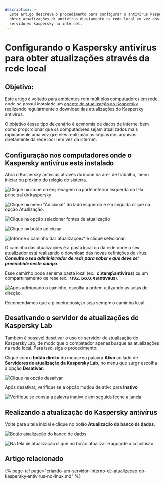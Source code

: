```yaml
---
description: >-
  Este artigo descreve o procedimento para configurar o antivírus kaspersky para
  obter atualizações do antivírus diretamente na rede local em vez dos
  servidores kaspersky na internet.
---
```


# Configurando o Kaspersky antivírus para obter atualizações através da rede local

## Objetivo:

Este artigo é voltado para ambientes com múltiplos computadores em rede, onde se possui instalado um [agente de atualização do Kaspersky](https://support.kaspersky.com/updater3#downloads) realizando regularmente o download das atualizações do Kaspersky antivírus.

O objetivo desse tipo de cenário é economia de dados de internet bem como proporcionar que os computadores sejam atualizados mais rapidamente uma vez que eles realizarão as cópias dos arquivos diretamente da rede local em vez da internet.

## Configuração nos computadores onde o Kaspersky antivírus está instalado

Abra o Kaspersky antivírus através do ícone na área de trabalho, menu iniciar ou próximo do relógio do sistema.

![Clique no &#xED;cone da engrenagem na parte inferior esquerda da tela principal do kaspersky](../../.gitbook/assets/image%20%2811%29.png)

![Clique no menu &quot;Adicional&quot; do lado esquerdo e em seguida clique na op&#xE7;&#xE3;o Atualiza&#xE7;&#xE3;o.](../../.gitbook/assets/image%20%2818%29.png)

![Clique na op&#xE7;&#xE3;o selecionar fontes de atualiza&#xE7;&#xE3;o](../../.gitbook/assets/image%20%2819%29.png)

![Clique no bot&#xE3;o adicionar](../../.gitbook/assets/image%20%286%29.png)

![Informe o caminho das atualiza&#xE7;&#xF5;es\* e clique selecionar.](../../.gitbook/assets/image%20%2822%29.png)

O caminho das atualizações é a pasta local ou da rede onde o seu atualizador está realizando o download das novas definições de vírus. _**Consulte o seu administrador de rede para saber o que deve ser preenchido neste campo**_.

Esse caminho pode ser uma pasta local \(ex.: **c:\temp\antivirus**\) ou um compartilhamento de rede \(ex.: **\\192.168.0.4\antivirus**\).

![Ap&#xF3;s adicionado o caminho, escolha a ordem utilizando as setas de dire&#xE7;&#xE3;o.](../../.gitbook/assets/image%20%282%29.png)

Recomendamos que a primeira posição seja sempre o caminho local.

## Desativando o servidor de atualizações do Kaspersky Lab

Também é possível desativar o uso do servidor de atualização do Kaspersky Lab, de modo que o computador apenas busque as atualizações na rede local. Para isso, siga o procedimento:

Clique com o **botão direito** do mouse na palavra **Ativo** ao lado de **Servidores de atualização da Kaspersky Lab**, no menu que surgir escolha a opção **Desativar**.



![Clique na op&#xE7;&#xE3;o desativar](../../.gitbook/assets/image%20%2821%29.png)

Após desativar, verifique se a opção mudou de ativo para **Inativo**.

![Verifique se consta a palavra inativo e em seguida feche a janela.](../../.gitbook/assets/image%20%2816%29.png)

## Realizando a atualização do Kaspersky antivírus

Volte para a tela inicial e clique no botão **Atualização do banco de dados**.

![Bot&#xE3;o atualiza&#xE7;&#xE3;o do banco de dados](../../.gitbook/assets/image%20%285%29.png)

![Na tela de atualiza&#xE7;&#xE3;o clique no bot&#xE3;o atualizar e aguarde a conclus&#xE3;o.](../../.gitbook/assets/image%20%2820%29.png)

## Artigo relacionado

{% page-ref page="criando-um-servidor-interno-de-atualizacao-do-kaspersky-antivirus-no-linux.md" %}

